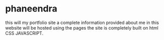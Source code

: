 # phaneendra
 this will my portfolio site a complete information provided about me in this website will be hosted using the pages the site is completely built on html CSS JAVASCRIPT.